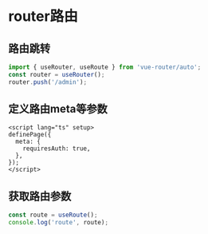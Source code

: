 # router路由

## 路由跳转

```typescript
import { useRouter, useRoute } from 'vue-router/auto';
const router = useRouter();
router.push('/admin');
```

## 定义路由meta等参数

```vue
<script lang="ts" setup>
definePage({
  meta: {
    requiresAuth: true,
  },
});
</script>
```

## 获取路由参数

```typescript
const route = useRoute();
console.log('route', route);
```
